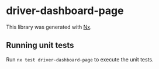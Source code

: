 # driver-dashboard-page

This library was generated with [Nx](https://nx.dev).

## Running unit tests

Run `nx test driver-dashboard-page` to execute the unit tests.

